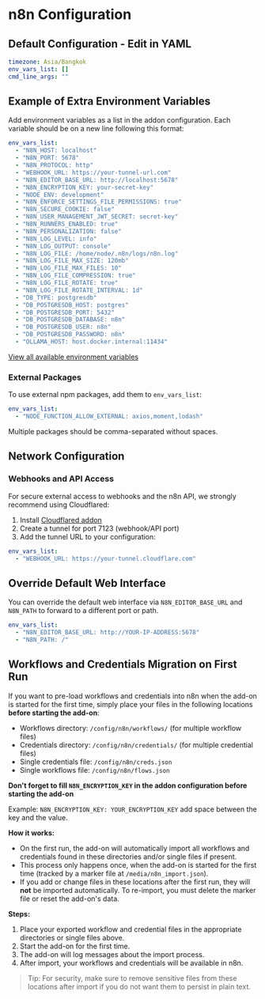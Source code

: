 # n8n Configuration

## Default Configuration - Edit in YAML

```yaml
timezone: Asia/Bangkok
env_vars_list: []
cmd_line_args: ""
```

## Example of Extra Environment Variables

Add environment variables as a list in the addon configuration. Each variable should be on a new line following this format:

```yaml
env_vars_list:
  - "N8N_HOST: localhost"
  - "N8N_PORT: 5678"
  - "N8N_PROTOCOL: http"
  - "WEBHOOK_URL: https://your-tunnel-url.com" 
  - "N8N_EDITOR_BASE_URL: http://localhost:5678"
  - "N8N_ENCRYPTION_KEY: your-secret-key"
  - "NODE_ENV: development" 
  - "N8N_ENFORCE_SETTINGS_FILE_PERMISSIONS: true" 
  - "N8N_SECURE_COOKIE: false" 
  - "N8N_USER_MANAGEMENT_JWT_SECRET: secret-key"
  - "N8N_RUNNERS_ENABLED: true" 
  - "N8N_PERSONALIZATION: false" 
  - "N8N_LOG_LEVEL: info" 
  - "N8N_LOG_OUTPUT: console" 
  - "N8N_LOG_FILE: /home/node/.n8n/logs/n8n.log" 
  - "N8N_LOG_FILE_MAX_SIZE: 120mb" 
  - "N8N_LOG_FILE_MAX_FILES: 10" 
  - "N8N_LOG_FILE_COMPRESSION: true" 
  - "N8N_LOG_FILE_ROTATE: true" 
  - "N8N_LOG_FILE_ROTATE_INTERVAL: 1d" 
  - "DB_TYPE: postgresdb"
  - "DB_POSTGRESDB_HOST: postgres"
  - "DB_POSTGRESDB_PORT: 5432"
  - "DB_POSTGRESDB_DATABASE: n8n"
  - "DB_POSTGRESDB_USER: n8n"
  - "DB_POSTGRESDB_PASSWORD: n8n"
  - "OLLAMA_HOST: host.docker.internal:11434"
```

[View all available environment variables](https://docs.n8n.io/hosting/environment-variables/environment-variables/)

### External Packages
To use external npm packages, add them to `env_vars_list`:
```yaml
env_vars_list:
  - "NODE_FUNCTION_ALLOW_EXTERNAL: axios,moment,lodash"
```

Multiple packages should be comma-separated without spaces.

## Network Configuration

### Webhooks and API Access
For secure external access to webhooks and the n8n API, we strongly recommend using Cloudflared:

1. Install [Cloudflared addon](https://github.com/racksync/hass-addons-suite)
2. Create a tunnel for port 7123 (webhook/API port)
3. Add the tunnel URL to your configuration:
```yaml
env_vars_list:
  - "WEBHOOK_URL: https://your-tunnel.cloudflare.com"
```

## Override Default Web Interface 

You can override the default web interface via `N8N_EDITOR_BASE_URL` and `N8N_PATH` to forward to a different port or path.

```yaml
env_vars_list:
  - "N8N_EDITOR_BASE_URL: http://YOUR-IP-ADDRESS:5678"
  - "N8N_PATH: /"
``` 

## Workflows and Credentials Migration on First Run

If you want to pre-load workflows and credentials into n8n when the add-on is started for the first time, simply place your files in the following locations **before starting the add-on**:

- Workflows directory: `/config/n8n/workflows/` (for multiple workflow files)
- Credentials directory: `/config/n8n/credentials/` (for multiple credential files)
- Single credentials file: `/config/n8n/creds.json`
- Single workflows file: `/config/n8n/flows.json`

**Don't forget to fill `N8N_ENCRYPTION_KEY` in the addon configuration before starting the add-on**

Example: `N8N_ENCRYPTION_KEY: YOUR_ENCRYPTION_KEY` add space between the key and the value.

**How it works:**
- On the first run, the add-on will automatically import all workflows and credentials found in these directories and/or single files if present.
- This process only happens once, when the add-on is started for the first time (tracked by a marker file at `/media/n8n_import.json`).
- If you add or change files in these locations after the first run, they will **not** be imported automatically. To re-import, you must delete the marker file or reset the add-on's data.

**Steps:**
1. Place your exported workflow and credential files in the appropriate directories or single files above.
2. Start the add-on for the first time.
3. The add-on will log messages about the import process.
4. After import, your workflows and credentials will be available in n8n.

> Tip: For security, make sure to remove sensitive files from these locations after import if you do not want them to persist in plain text.
